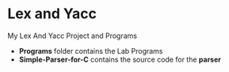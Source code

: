 Lex and Yacc
============

My Lex And Yacc Project and Programs

* **Programs** folder contains the Lab Programs
* **Simple-Parser-for-C** contains the source code for the **parser**
